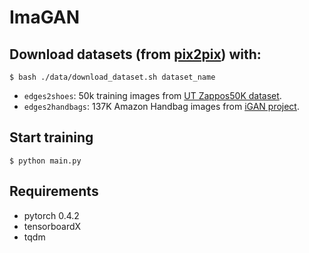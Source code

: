 # ImaGAN

## Download datasets (from [pix2pix](https://github.com/phillipi/pix2pix)) with:

    $ bash ./data/download_dataset.sh dataset_name

- `edges2shoes`: 50k training images from [UT Zappos50K dataset](http://vision.cs.utexas.edu/projects/finegrained/utzap50k/).
- `edges2handbags`: 137K Amazon Handbag images from [iGAN project](https://github.com/junyanz/iGAN).

## Start training

    $ python main.py

## Requirements
* pytorch 0.4.2
* tensorboardX
* tqdm
